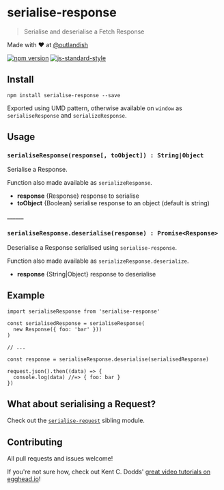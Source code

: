 # serialise-response

> Serialise and deserialise a Fetch Response

Made with ❤ at [@outlandish](http://www.twitter.com/outlandish)

<a href="http://badge.fury.io/js/serialise-response"><img alt="npm version" src="https://badge.fury.io/js/serialise-response.svg"></a>
[![js-standard-style](https://img.shields.io/badge/code%20style-standard-brightgreen.svg)](http://standardjs.com/)

## Install

    npm install serialise-response --save

Exported using UMD pattern, otherwise available on `window` as `serialiseResponse` and `serializeResponse`.

## Usage

### `serialiseResponse(response[, toObject]) : String|Object`

Serialise a Response.

Function also made available as `serializeResponse`.

- __response__ {Response} response to serialise
- __toObject__ {Boolean} serialise response to an object (default is string)

<p>______</p>

### `serialiseResponse.deserialise(response) : Promise<Response>`

Deserialise a Response serialised using `serialise-response`.

Function also made available as `serializeResponse.deserialize`.

- __response__ {String|Object} response to deserialise

## Example

    import serialiseResponse from 'serialise-response'

    const serialisedResponse = serialiseResponse(
      new Response({ foo: 'bar' }))
    )

    // ...

    const response = serialiseResponse.deserialise(serialisedResponse)

    request.json().then((data) => {
      console.log(data) //=> { foo: bar }
    })

## What about serialising a Request?

Check out the [`serialise-request`](https://github.com/sdgluck/serialise-request) sibling module.

## Contributing

All pull requests and issues welcome!

If you're not sure how, check out Kent C. Dodds' [great video tutorials on egghead.io](https://egghead.io/lessons/javascript-identifying-how-to-contribute-to-an-open-source-project-on-github)!
